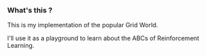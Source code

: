 ### What's this ?

This is my implementation of the popular Grid World.

I'll use it as a playground to learn about the ABCs of Reinforcement Learning.
